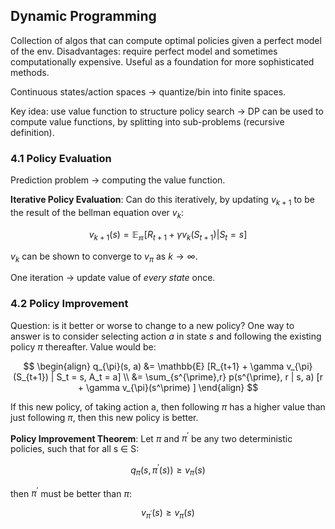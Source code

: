 ## Dynamic Programming

Collection of algos that can compute optimal policies given a perfect model of the env. Disadvantages: require perfect model and sometimes computationally expensive.
Useful as a foundation for more sophisticated methods.

Continuous states/action spaces -> quantize/bin into finite spaces.

Key idea: use value function to structure policy search -> DP can be used to compute value functions, by splitting into sub-problems (recursive definition).

### 4.1 Policy Evaluation
Prediction problem -> computing the value function.

**Iterative Policy Evaluation**:
Can do this iteratively, by updating $v_{k+1}$ to be the result of the bellman equation over $v_k$:

$$ v_{k+1}(s) = \mathbb{E_\pi} [R_{t+1} + \gamma v_k(S_{t+1}) | S_t = s] $$

$v_k$ can be shown to converge to $v_\pi$ as $k \rightarrow \infty$.

One iteration -> update value of _every state_ once.

### 4.2 Policy Improvement

Question: is it better or worse to change to a new policy? One way to answer is to consider selecting action $a$ in state $s$ and following the existing policy $\pi$ thereafter. Value would be:

$$ 
\begin{align} 
q_{\pi}(s, a) &= \mathbb{E} [R_{t+1} + \gamma v_{\pi}(S_{t+1}) | S_t = s, A_t = a] \\
&= \sum_{s^{\prime},r} p(s^{\prime}, r | s, a) [r + \gamma v_{\pi}(s^\prime) ]
\end{align}
$$

If this new policy, of taking action a, then following $\pi$ has a higher value than just following $\pi$, then this new policy is better.

**Policy Improvement Theorem**:
Let $\pi$ and $\pi^{\prime}$ be any two deterministic policies, such that for all s $\in$ S:

$$ q_\pi(s, \pi^{\prime}(s)) \ge v_\pi(s) $$

then $\pi^{\prime}$ must be better than $\pi$:

$$ v_{\pi^\prime}(s) \ge v_\pi(s) $$



